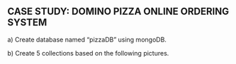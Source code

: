 ## CASE STUDY: DOMINO PIZZA ONLINE ORDERING SYSTEM

a) Create database named “pizzaDB” using mongoDB.

b) Create 5 collections based on the following pictures.
